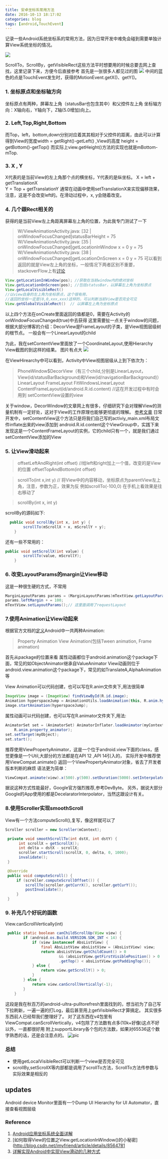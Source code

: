 ```yaml
---
title: 安卓坐标系常用方法
date: 2016-10-13 18:17:02
categories: blog
tags: [android,TouchEvent]
---
```

记录一些Android系统坐标系的常用方法，因为日常开发中难免会碰到需要单独计算View系统坐标的情况。

![](http://www.haldir66.ga/static/imgs/minion.jpg)
<!--more-->

ScrollTo，ScrollBy，getVisibleRect这些方法平时想要用的时候总要去网上查找，这里记录下来，方便今后直接参考
首先是一张很多人都见过的图
![](http://www.haldir66.ga/static/imgs/android_screen_coordinate_system.png)
中间的蓝色的点是TouchEvent发生时，获得的MotionEvent.getX()、getY()。
### 1. 坐标原点和坐标轴方向
坐标原点有两种，屏幕左上角（statusBar也包含其中）和父控件左上角
坐标轴方向：X轴向右，Y轴向下，Z轴(5.0增加)向上。


### 2. Left,Top,Right,Bottom
而Top，left，bottom,down分别对应着其其相对于父控件的距离，由此可以计算得到View的宽度width = getRight()-getLeft() ,View的高度 height = getBottom()-getTop()
而实际上view.getHeight()方法的实现也就是mBottom-mTop.


### 3. X , Y
X代表的是当前View的左上角那个点的横坐标，Y代表的是纵坐标。
X = left + getTranslationX  
Y = Top + getTranslationY
通常在动画中使用setTranslationX来实现偏移效果，注意，这是不会改变left的。在滑动过程中，x, y会随着改变。

### 4. 几个跟Rect相关的
获得的是当前View左上角距离屏幕左上角的位置，为此我专门测试了一下
>  W/ViewAnimationActivity.java: [32 | onWindowFocusChanged]statusBarHeight = 75
>  W/ViewAnimationActivity.java: [35 | onWindowFocusChanged]getLocationInWindow  x = 0 y = 75
>  W/ViewAnimationActivity.java: [38 | onWindowFocusChanged]getLocationOnScreen x = 0 y = 75
可以看到返回的就是View左上角的坐标，一般情况下两者区别不重要，stackoverFlow上有[讨论](http://stackoverflow.com/questions/17672891/getlocationonscreen-vs-getlocationinwindow)

```java
View.getLocationInWindow(pos); //获取在当前window内的绝对坐标
View.getLocationOnScreen(pos); //包括statusBar，以屏幕左上角为坐标原点
View.getLocalVisibleRect()  
//以view自身的左上角为坐标原点，这个很有用，
//返回的坐标一定是(0,0,xxx,xxx)这样的，可以判断当前View是否完全可见
View.getGlobalVisibleRect()  // 以屏幕左上角为坐标原点
```
以上四个方法在onCreate里面返回的值都是0，需要在Activity的onWindowFocusChanged(true)中去获得
这里需要扯一点关于window的问题，根据大部分博客的介绍：DecorView是FrameLayout的子类，是View视图层级树的根节点。
一般会有一个LinearLayout的child

为此，我在setContentView里面放了一个CoordinateLayout,使用Hierarchy View截图的到这样的结果。
图片有点大
![](http://www.haldir66.ga/static/imgs/view_hirearchy_1013.png)

在ViewHirearchy中可以看到，Activity中View视图层级从上到下依次为：

> PhoneWindow$DecorView（有三个child,分别是LinearLayout，View(id/statusBarBackground)和View(id/navigationBarBackground)）
> LinearLayout
> FrameLayout
> FitWindowsLinearLayout
> ContentFrameLayout(id/android.R.id.content) //这在开发过程中有时会用到
> setContentView设置的view

关于window，DecorWindow的文章网上有很多，仔细研究下会对理解View的测量机制有一定好处，这对于View的工作原理也能够更彻底的理解。
[参考文章](http://blog.csdn.net/qibin0506/article/details/49245601)
日常开发中，setContentView这个方法只是将我们自己写的activiy_main.xml布局文件inflate出来的view添加到
android.R.id.content这个ViewGroup中，实践下来发现这是一个ContentFrameLayout的实例，它的child只有一个，就是我们通过setContentView添加的View

### 5. 让View滑动起来
> offsetLeftAndRight(int offset) //给left和right加上一个值，改变的是View的位置
> offsetTopAndBottom(int offset)

> scrollTo(int x,int y)  // 将View中的内容移动，坐标原点为parentView左上角，注意，参数为正，效果为反
例如scrollTo(-100,0) 在手机上看效果是往右移动了

> scrollBy(int x, int y)

scrollBy的源码如下:
```java
  public void scrollBy(int x, int y) {
        scrollTo(mScrollX + x, mScrollY + y);
    }
```
还有一些不常用的：
```java
public void setScrollX(int value) {
        scrollTo(value, mScrollY);
    }
```

### 6. 改变LayoutParams的margin让View移动
这是一种很生硬的方式，不常用
```java
MarginLayoutParams params = (MarginLayoutParams)mTextView.getLayoutParams(); //可能为null
params.leftMargin + = 100;
mTextView.setLayoutParams();// 这里面调用了requestLayout
```


### 7.使用Animation让View动起来
根据官方文档的[定义](https://developer.android.com/guide/topics/graphics/overview.html)Android中一共两种Animation:
> Property Animation
> View Animation(包括Tween animation, Frame animation)

首先从package的位置来看
属性动画都位于android.animation这个package下面，常见的如ObjectAnimator继承自ValueAnimator
View动画则位于android.view.animation这个package下，常见的如TranslateA,AlphaAnimation等

View Animation可以代码创建，也可以写在R.anim文件夹下,用法很简单
```java
ImageView image = (ImageView) findViewById(R.id.image);
Animation hyperspaceJump = AnimationUtils.loadAnimation(this, R.anim.hyperspace_jump);
image.startAnimation(hyperspaceJump);
```
属性动画可以代码创建，也可以写在R.animator文件夹下,用法:
```java
AnimatorSet set = (AnimatorSet) AnimatorInflater.loadAnimator(myContext,
    R.anim.property_animator);
set.setTarget(myObject);
set.start();
```
推荐使用ViewPropertyAnimator，这是一个位于android.view下面的class，感觉更像是一个Util,大部分的方法都是在API 12 ,API 14引入的，
实际开发中推荐使用ViewCompat.animate() 返回一个ViewPropertyAnimator对象，省去了开发者版本判断的麻烦
语法更为简单：
```java
ViewCompat.animate(view).x(500).y(500).setDuration(5000).setInterpolator(new DecelaratorInterpolator());  //不需要调用start()
```
据说这种方式性能最好，Google官方强烈推荐,参考DevByte。
另外，据说大部分Google的App使用的都是DecelaratorInterpolator，当然这跟设计有关。

### 8.使用Scroller实现smoothScroll
View有一个方法computeScroll(),复写，像这样就可以了
```java
Scroller scroller = new Scroller(mContext);

 private void smoothScrollTo(int dstX, int dstY) {
      int scrollX = getScrollX();
      int delta = dstX - scrollX;
      scroller.startScroll(scrollX, 0, delta, 0, 1000);
      invalidate();
 }

 @Override
 public void computeScroll() {
     if (scroller.computeScrollOffset()) {
         scrollTo(scroller.getCurrX(), scroller.getCurY());
         postInvalidate();
     }
 }
```

### 9. 补充几个好玩的函数
View.canScrollVertically(int)
```java
 public static boolean canChildScrollUp(View view) {
        if (android.os.Build.VERSION.SDK_INT < 14) {
            if (view instanceof AbsListView) {
                final AbsListView absListView = (AbsListView) view;
                return absListView.getChildCount() > 0
                        && (absListView.getFirstVisiblePosition() > 0 || absListView.getChildAt(0)
                        .getTop() < absListView.getPaddingTop());
            } else {
                return view.getScrollY() > 0;
            }
        } else {
            return view.canScrollVertically(-1);
        }
    }
```
这段是我在秋百万的android-ultra-pulltorefresh里面找到的，想当初为了自己写下拉刷新，一遍一遍的打Log，最后甚至用上getVisibleRect才算搞定。
其实很多东西前人已经帮我们整理好了。
对了这东西在v4包里有ViewCompat.canScrollVertically，v4包除了方法数有点多(10k+好像)这点不好以外，一直都很好用
附上supportLibrary各个包的方法数，如果对65536这个数字熟悉的话，还是会注意点的。
![pic](http://www.haldir66.ga/static/imgs/support_lib_methods_summary.jpg)



### 总结
- 使用getLocalVisibleRect可以判断一个view是否完全可见
- scrollBy,setScrollX等内部都是调用了scrollTo方法，ScrollTo方法传参数与实际效果是相反的

## updates
Android device Monitor里面有一个Dump UI Hierarchy for UI Automator，直接查看视图层级




### Reference
1. [Android应用坐标系统全面详解](http://blog.csdn.net/yanbober/article/details/50419117)
2. ​[如何取得View的位置之View.getLocationInWindow()的小秘密](http://blog.csdn.net/imyfriend/article/details/8564781
3. [详解实现Android中实现View滑动的几种方式](http://www.cnblogs.com/absfree/p/5352258.html)
